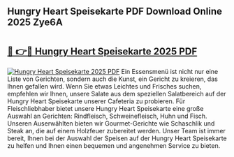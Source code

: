 ## Hungry Heart Speisekarte PDF Download Online 2025 Zye6A

# <h2><a href="http://gc667o.nevu.top/?p=Hungry+Heart+Speisekarte">🔗 👉🔴 Hungry Heart Speisekarte 2025 PDF</a></h2>

[![Hungry Heart Speisekarte 2025 PDF](https://i.imgur.com/dBaPXMq.png)](http://gc667o.nevu.top/?p=Hungry+Heart+Speisekarte)
Ein Essensmenü ist nicht nur eine Liste von Gerichten, sondern auch die Kunst, ein Gericht zu kreieren, das Ihnen gefallen wird. Wenn Sie etwas Leichtes und Frisches suchen, empfehlen wir Ihnen, unsere Salate aus dem speziellen Salatbereich auf der Hungry Heart Speisekarte unserer Cafeteria zu probieren. Für Fleischliebhaber bietet unsere Hungry Heart Speisekarte eine große Auswahl an Gerichten: Rindfleisch, Schweinefleisch, Huhn und Fisch. Unseren Auserwählten bieten wir Gourmet-Gerichte wie Schaschlik und Steak an, die auf einem Holzfeuer zubereitet werden. Unser Team ist immer bereit, Ihnen bei der Auswahl der Speisen auf der Hungry Heart Speisekarte zu helfen und Ihnen einen bequemen und angenehmen Service zu bieten.
